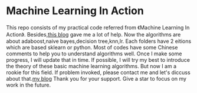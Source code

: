 # Machine Learning In Action
This repo consists of my practical code referred from 《Machine Learning In Action》.
Besides,[this blog](https://blog.csdn.net/c406495762/column/info/16415) gave me a lot of help.
Now the algorithms are about adaboost,naive bayes,decision tree,knn,lr.
Each folders have 2 eitions which are based sklearn or python.
Most of codes have some Chinese comments to help you to understand algorithms well.
Once I make some progress, I will update that in time.
If possible, I will try my best to introduce the theory of these basic machine learning algorithms.
But now I am a rookie for this field.
If problem invoked, please contact me and let's diccuss about that.[my blog](https://blog.csdn.net/qq_35564813?ref=toolbar)
Thank you for your support.
Give a star to focus on my work in the future.


